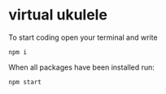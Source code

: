 # virtual ukulele
To start coding open your terminal and write
```
npm i
```

When all packages have been installed run:
```
npm start
```
